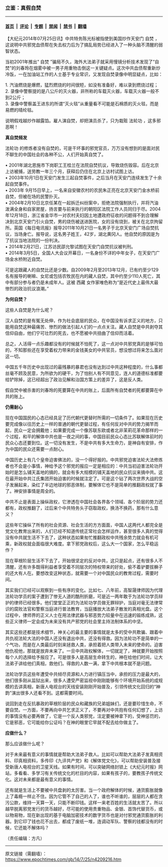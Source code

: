 ### 立鉴：真假自焚

---

#### [首页](../../../..?n4209216) &nbsp;|&nbsp; [评论](../../../../../epoch-comment?n4209216) &nbsp;|&nbsp; [专题](../../../../../epoch-special?n4209216) &nbsp;|&nbsp; [禁闻](../../../../../epoch-news?n4209216) &nbsp;|&nbsp; [禁书](../../../../../books?n4209216) &nbsp;|&nbsp; [翻墙](https://github.com/gfw-breaker/nogfw/blob/master/README.md?n4209216)


<div class="post_content" id="artbody" itemprop="articleBody">
 <!-- article content begin -->
 <p>
  【大纪元2014年07月25日讯】中共特务陈光标被指使到美国炒作天安门
  <ok href="https://www.epochtimes.com/gb/tag/%E8%87%AA%E7%84%9A.html">
   自焚
  </ok>
  ，这说明中共邪党血债帮在失去权力后为了搞乱局势已经进入了一种头脑不清醒的弱智状态。
 </p>
 <p>
  当初2001年推出“
  <ok href="https://www.epochtimes.com/gb/tag/%E8%87%AA%E7%84%9A.html">
   自焚
  </ok>
  ”骗局不久，海外大法弟子就采用慢镜分析技术发现了“自焚”的刘春玲在烟雾中被一男子用重物击倒这一关键疑点。这次中共血债帮重新炒冷饭，一在加油站工作的人士基于专业常识，又发现自焚录像中明显疑点，比如：
 </p>
 <p>
  1. 汽油燃烧是爆燃，猛烈燃烧的时间很短，如没有准备好，难以录到燃烧过程；
  <br/>
  2. 录像中警察提的是八公斤的灭火器，非所称的车载灭火器，车载灭火器一般不到2公斤；
  <br/>
  3. 录像中警察盖王进东的所谓“灭火毯”从重量看不可能是石棉质的灭火毯，而是易燃的晴纶毯。
 </p>
 <p>
  说明假戏越炒作越露馅。雇人演自焚，却把演员杀了，只为栽赃
  <ok href="https://www.epochtimes.com/gb/tag/%E6%B3%95%E8%BD%AE%E5%8A%9F.html">
   法轮功
  </ok>
  ，这多邪恶啊！
 </p>
 <p>
  <b>
   真自焚频发
  </b>
 </p>
 <p>
  <ok href="https://www.epochtimes.com/gb/tag/%E6%B3%95%E8%BD%AE%E5%8A%9F.html">
   法轮功
  </ok>
  的修炼者没有自焚的，可是干坏事的邪党官员，万万没有想到的是面对民不聊生的中国社会的各种不公，人们开始真自焚了。
 </p>
 <p>
  • 2001年湖北恩施市下岗职工王桂兰在法院自焚抗议，导致烧伤毁容。后在北京上访被捕，送劳教一年三个月，获释后仍住在北京上访村试图上访。
  <br/>
  • 2003年10月1日在天安门发生三起自焚事件，之后当月在天安门连续发生了十余起自焚事件。
  <br/>
  • 2003年 9月15日早上，一名来自安徽农村的农民朱正亮在北京天安门金水桥前自焚，但被在场的民警扑灭。
  <br/>
  • 2004年2月10日北京任某在一起拆迁纠纷案中，拒绝法院强制执行，并将汽油泼满全身和自家房屋，扬言要与前来执行的朝阳区法院工作人员同归于尽。2004年12月18日，浙江省金华市一对农村夫妇因土地遭政府征收的问题得不到合理解决到北京天安门引火自焚，男的烧伤被送进医院，女的没有烧到，被关在北京拘留所。英国《每日电讯报》报导2011年10月21日一名男子于北京天安门广场自焚抗议，当场身亡。报导说，这名男子姓王，42岁，湖北黄冈人。他自焚的原因是为了抗议当地法院的一份判决。
  <br/>
  • 2014年2月21日，江苏访民邵允黎试图在天安门自焚抗议被判刑。
  <br/>
  • 2014年3月5日，全国人大会议开幕日，一名身份不详的中年女子，在天安门广场金水桥附近自焚。
 </p>
 <p>
  可是这跟藏人的自焚比还是少数。自2009年2月至2013年12月，已有约至少129名有报导的喇嘛、女尼或包括农牧民在内的藏人自焚，其中约至少110人死亡，其中有部分参与者仍是未成年人。这被
  <ok href="https://www.epochtimes.com/gb/tag/%E8%A5%BF%E8%97%8F.html">
   西藏
  </ok>
  女作家唯色称为“是近代史上最伟大最惨烈的政治抗议浪潮。”
 </p>
 <p>
  <b>
   为何自焚？
  </b>
 </p>
 <p>
  这些人自焚是为什么呢？
 </p>
 <p>
  汉人自焚的是有冤无处伸，作为社会底层的民众，在中国没有诉求正义的地方，只能用自焚这种最痛苦、惨烈的做法引起人们的一点点关注。藏人自焚是中共剥夺其信仰自由，他们宁可壮烈的死去，也不愿被中共扭曲了信仰而活着。
 </p>
 <p>
  总之，人活得一点乐趣都没有的时候就不怕死了，这一点对中共邪党真的是够可怕的，不知那些还在享受着权力带来的金钱美女的中共官员，想没想过将来怎么面对这一切。
 </p>
 <p>
  中国五千年历史中出现过的最残暴的暴君也没有达到过中共这种程度的，什么事都丝毫不顾及民意，为所欲为的硬干，为了怕别人有不同意见，连人的道德标准都要给铲除掉，这已经超出了政治见解和治国方策上的差异了，这是反人类。
 </p>
 <p>
  假自焚中被杀害的刘春玲的死要算在中共的账上，后面所有自焚者的死都要算在中共的账上。
 </p>
 <p>
  <b>
   仍需耐心
  </b>
 </p>
 <p>
  现在中国国民的心态已经具足了历代朝代更替时所需的一切条件了。如果现在历史要完成像以往历史上一样的普通的朝代更替过程，有任何反对中共的势力揭竿而起，民众一定会拥戴他；如果要完成一个像苏联东欧或者北非茉莉花革命那样的一个过程，和平的解体中共也是一夜之间的事，中国目前民众心态比苏联解体前时的民众心态还要到位。这一切没有发生，不是中共有多大生命力，是神自有安排，作为中国的民众还需要一点耐心。
 </p>
 <p>
  中国历史上有几个皇帝迫害佛法的，没一个得好报的。中共邪党迫害法轮大法修炼者也不会是小事情，神给予这个邪党的报应一定是相应的：中共当初迫害法轮功开始时是怎么铺天盖地的搞的，就会有多大规模的铺天盖地的民众抗议来搞中共。这在最开始中共江氏集团开始迫害的时候就注定了。可是这个钻了两次世界大战的空子发展起来，染红了半边地球的邪恶体制，要解体它也不是简单的推翻政权就了事了。神安排事情是周全的。
 </p>
 <p>
  中共不止是表面上操纵政权，它渗透在中国社会各界各个领域、各个阶层的势力还都有，政权推翻了，过后来个中共特务头子窃取政权，换汤不换药，那有什么意义？
 </p>
 <p>
  这些年它操纵了所有的社会资源、社会生活的方方面面，中国人这两代人都完全是党文化教育出来的，人们已经不知道传统正常社会怎样运作，甚至很多人真的觉得没有中共就生活不下去了，这种状态如果匆忙推翻政权中共残余势力就会有机可乘，新政权就会面临很大难度。拿下邪党政权后，这么大一个国家，怎么平稳运作？
 </p>
 <p>
  现在草根阶层生活不下去了，开始很坚定的反对中共，这只是起点，还有很多人不清醒，还有许多既得利益者享受着不同层次的特权带来的好处，偷不着驴要拔橛子的还大有人在。要想改变这种状态，就需要一个对中国民众的教育过程，需要时间。
 </p>
 <p>
  其实我们已经可以观察到一些有序的变化。比如七、八年前，高智晟律师因为代理法轮功学员的案子遭到了惨无人道的酷刑折磨，可是近一两年敢于为法轮功学员辩护的律师已经很多。他们堂堂正正的为法轮功学员做无罪辩护，当庭对毫无法律常识的腐败法官和警察当庭进行普法教育，当庭播放大法弟子散发的真相光盘。这个过程中，律师界的正义人士在用法律武器与邪恶势力较量中在迅速的锻练成熟，这些正义律师一定会成为未来没有共产邪党的社会里主持法制体系的中坚。
 </p>
 <p>
  其实这些还都是技术细节，神关心的最主要的事情就是太多的受中共欺骗、跟着中共仇视法轮大法的中国人还没有退出中共，还没有得救。因为法轮功不是简单的一个气功，而是在人类最后时刻来拯救人类，承担着把人类带入未来的使命的。迫害他仇视他，那就是放弃未来了。一旦中共政权解体，一切就定了，神就要开始按照每个人的选择给予报应了。可是很多人是高层生命转生的，神在给他们时间，让大法弟子讲给他们真相，救他们。得救的人数一满，拿下中共根本就不是问题。
 </p>
 <p>
  法轮功学员这些年遭受中共倾尽资源和人力进行镇压当中，承担的压力是最大的，他们很多刚从监狱出来，很多人遭受严密监视中刚刚能够有个环境开始系统的成规模的去讲真相，新唐人电视台的天线安装刚刚开始普及，引领传统文化回归的“神韵”演出很多人还看不到。这都需要时间。
 </p>
 <p>
  说回到走在反抗暴政的草根阶层的民众和藏族的兄弟姐妹们，还是要珍惜生命，不要自焚。一方面，不要再向中共乞求正义了，不要再对中共抱有任何幻想了，上访的事情没有必要再做了，它是一个反人类邪党，注定要被神拿下的，受神惩罚的，它是邪恶，它可能给你公证吗？在神的眼里它早就不配去给你做主了。
 </p>
 <p>
  <b>
   应做什么？
  </b>
 </p>
 <p>
  那么应该做什么呢？
 </p>
 <p>
  对于未来最有意义的事情就是帮助大法弟子救人。比如可以帮助大法弟子发真相资料、印真相资料，多传印《九评共产党》和《解体党文化》，可以帮助安装普及接受新唐人电视台的卫星天线。如果有时间，可以突破网络封锁上《大纪元时报》网站，多看看、多学习有关传统文化的栏目的内容，如果有孩子的，要教孩子传统文化。这对未来都是最有意义的事情。
 </p>
 <p>
  还有就是生活上不要被中共盘剥的太厉害。当一个政府解体的时候，通货膨胀就像上了毒瘾一样止不住。因为它管不了自己的人了，谁也不听谁的，层层的人都在贪污公款，维持一天算一天，只能不断印钱。这样一来老百姓的生活就太苦了。所以越早脱离邪党发行的货币越好，尽可能的使用贵重物品、金银、首饰代替货币，或以物易物，现在新出现的基于电脑加密技术的数字货币也是对付邪党通货膨胀的利器。到它印了钱也花不出去，都成了废纸一堆，连调动军队、警察的钱都没有的时候，它还能不解体吗？
 </p>
 <p>
  （责任编辑：方凡）
 </p>
 <!-- article content end -->
 <div id="below_article_ad">
 </div>
</div>


---

原文链接（需翻墙）：https://www.epochtimes.com/gb/14/7/25/n4209216.htm